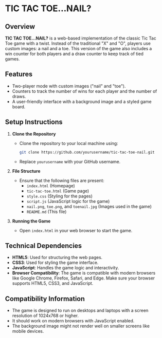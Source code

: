 # TIC TAC TOE...NAIL?

## Overview

**TIC TAC TOE...NAIL?** is a web-based implementation of the classic Tic Tac Toe game with a twist. Instead of the traditional "X" and "O", players use custom images: a nail and a toe. This version of the game also includes a win counter for both players and a draw counter to keep track of tied games.

## Features

- Two-player mode with custom images ("nail" and "toe").
- Counters to track the number of wins for each player and the number of draws.
- A user-friendly interface with a background image and a styled game board.

## Setup Instructions

1. **Clone the Repository**
   - Clone the repository to your local machine using:
     ```bash
     git clone https://github.com/yourusername/tic-tac-toe-nail.git
     ```
   - Replace `yourusername` with your GitHub username.

2. **File Structure**
   - Ensure that the following files are present:
     - `index.html` (Homepage)
     - `tic-tac-toe.html` (Game page)
     - `style.css` (Styling for the pages)
     - `script.js` (JavaScript logic for the game)
     - `nail.png`, `toe.png`, and `toenail.jpg` (Images used in the game)
     - `README.md` (This file)

3. **Running the Game**
   - Open `index.html` in your web browser to start the game.

## Technical Dependencies

- **HTML5**: Used for structuring the web pages.
- **CSS3**: Used for styling the game interface.
- **JavaScript**: Handles the game logic and interactivity.
- **Browser Compatibility**: The game is compatible with modern browsers like Google Chrome, Firefox, Safari, and Edge. Make sure your browser supports HTML5, CSS3, and JavaScript.

## Compatibility Information

- The game is designed to run on desktops and laptops with a screen resolution of 1024x768 or higher.
- It should work on modern browsers with JavaScript enabled.
- The background image might not render well on smaller screens like mobile devices.
